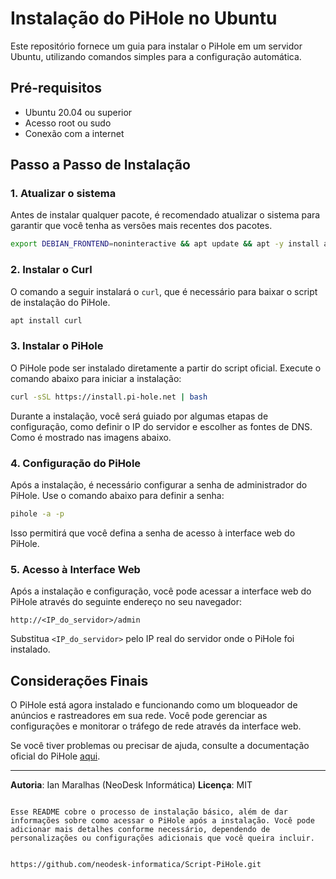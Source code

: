 # Instalação do PiHole no Ubuntu

Este repositório fornece um guia para instalar o PiHole em um servidor Ubuntu, utilizando comandos simples para a configuração automática.

## Pré-requisitos

- Ubuntu 20.04 ou superior
- Acesso root ou sudo
- Conexão com a internet

## Passo a Passo de Instalação

### 1. Atualizar o sistema
Antes de instalar qualquer pacote, é recomendado atualizar o sistema para garantir que você tenha as versões mais recentes dos pacotes.

```bash
export DEBIAN_FRONTEND=noninteractive && apt update && apt -y install apache2 && a2enmod rewrite
```

### 2. Instalar o Curl
O comando a seguir instalará o `curl`, que é necessário para baixar o script de instalação do PiHole.

```bash
apt install curl
```

### 3. Instalar o PiHole
O PiHole pode ser instalado diretamente a partir do script oficial. Execute o comando abaixo para iniciar a instalação:

```bash
curl -sSL https://install.pi-hole.net | bash
```

Durante a instalação, você será guiado por algumas etapas de configuração, como definir o IP do servidor e escolher as fontes de DNS.
Como é mostrado nas imagens abaixo.


### 4. Configuração do PiHole

Após a instalação, é necessário configurar a senha de administrador do PiHole. Use o comando abaixo para definir a senha:

```bash
pihole -a -p
```
Isso permitirá que você defina a senha de acesso à interface web do PiHole.

### 5. Acesso à Interface Web
Após a instalação e configuração, você pode acessar a interface web do PiHole através do seguinte endereço no seu navegador:

```
http://<IP_do_servidor>/admin
```

Substitua `<IP_do_servidor>` pelo IP real do servidor onde o PiHole foi instalado.

## Considerações Finais

O PiHole está agora instalado e funcionando como um bloqueador de anúncios e rastreadores em sua rede. Você pode gerenciar as configurações e monitorar o tráfego de rede através da interface web.

Se você tiver problemas ou precisar de ajuda, consulte a documentação oficial do PiHole [aqui](https://docs.pi-hole.net/).

---
**Autoria**: Ian Maralhas (NeoDesk Informática)
**Licença**: MIT
```

Esse README cobre o processo de instalação básico, além de dar informações sobre como acessar o PiHole após a instalação. Você pode adicionar mais detalhes conforme necessário, dependendo de personalizações ou configurações adicionais que você queira incluir.


https://github.com/neodesk-informatica/Script-PiHole.git
